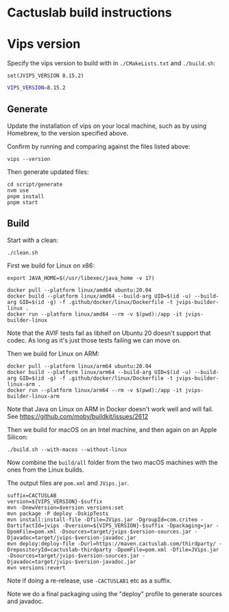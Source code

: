 # Cactuslab build instructions

# Vips version

Specify the vips version to build with in `./CMakeLists.txt` and `./build.sh`:

```
set(JVIPS_VERSION 8.15.2)
```

```bash
VIPS_VERSION=8.15.2
```

## Generate

Update the installation of vips on your local machine, such as by using Homebrew, to the version specified above.

Confirm by running and comparing against the files listed above:

```shell
vips --version
```

Then generate updated files:

```shell
cd script/generate
nvm use
pnpm install
pnpm start
```

## Build

Start with a clean:

```shell
./clean.sh
```

First we build for Linux on x86:

```shell
export JAVA_HOME=$(/usr/libexec/java_home -v 17)

docker pull --platform linux/amd64 ubuntu:20.04
docker build --platform linux/amd64 --build-arg UID=$(id -u) --build-arg GID=$(id -g) -f .github/docker/linux/Dockerfile -t jvips-builder-linux .
docker run --platform linux/amd64 --rm -v $(pwd):/app -it jvips-builder-linux
```

Note that the AVIF tests fail as libheif on Ubuntu 20 doesn't support that codec. As long as it's
just those tests failing we can move on.

Then we build for Linux on ARM:

```shell
docker pull --platform linux/arm64 ubuntu:20.04
docker build --platform linux/arm64 --build-arg UID=$(id -u) --build-arg GID=$(id -g) -f .github/docker/linux/Dockerfile -t jvips-builder-linux-arm .
docker run --platform linux/arm64 --rm -v $(pwd):/app -it jvips-builder-linux-arm
```

Note that Java on Linux on ARM in Docker doesn't work well and will fail.
See https://github.com/moby/buildkit/issues/2612

Then we build for macOS on an Intel machine, and then again on an Apple Silicon:

```shell
./build.sh --with-macos --without-linux
```

Now combine the `build/all` folder from the two macOS machines with the ones from the Linux builds.

The output files are `pom.xml` and `JVips.jar`.

```shell
suffix=CACTUSLAB
version=${VIPS_VERSION}-$suffix
mvn -DnewVersion=$version versions:set
mvn package -P deploy -DskipTests
mvn install:install-file -Dfile=JVips.jar -DgroupId=com.criteo -DartifactId=jvips -Dversion=${VIPS_VERSION}-$suffix -Dpackaging=jar -DpomFile=pom.xml -Dsources=target/jvips-$version-sources.jar -Djavadoc=target/jvips-$version-javadoc.jar
mvn deploy:deploy-file -Durl=https://maven.cactuslab.com/thirdparty/ -DrepositoryId=cactuslab-thirdparty -DpomFile=pom.xml -Dfile=JVips.jar -Dsources=target/jvips-$version-sources.jar -Djavadoc=target/jvips-$version-javadoc.jar
mvn versions:revert
```

Note if doing a re-release, use `-CACTUSLAB1` etc as a suffix.

Note we do a final packaging using the "deploy" profile to generate sources and javadoc.
